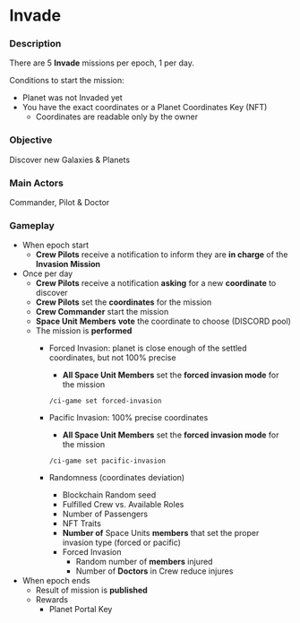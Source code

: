 # Invade

### Description

There are 5 **Invade** missions per epoch, 1 per day.

Conditions to start the mission:

* Planet was not Invaded yet
* You have the exact coordinates or a Planet Coordinates Key (NFT)
  * Coordinates are readable only by the owner

### Objective

Discover new Galaxies & Planets

### Main Actors

Commander, Pilot & Doctor

### Gameplay

* When epoch start
  * **Crew Pilots** receive a notification to inform they are **in charge** of the **Invasion Mission**
* Once per day
  * **Crew Pilots** receive a notification **asking** for a new **coordinate** to discover
  * **Crew Pilots** set the **coordinates** for the mission
  * **Crew Commander** start the mission
  * **Space Unit** **Members** **vote** the coordinate to choose (DISCORD pool)
  * The mission is **performed**
    *   Forced Invasion: planet is close enough of the settled coordinates, but not 100% precise

        * **All Space Unit Members** set the **forced invasion mode** for the mission

        `/ci-game set forced-invasion`
    *   Pacific Invasion: 100% precise coordinates

        * **All Space Unit Members** set the **forced invasion mode** for the mission

        `/ci-game set pacific-invasion`
    * Randomness (coordinates deviation)
      * Blockchain Random seed
      * Fulfilled Crew vs. Available Roles
      * Number of Passengers
      * NFT Traits
      * **Number of** Space Units **members** that set the proper invasion type (forced or pacific)
      * Forced Invasion
        * Random number of **members** injured
        * Number of **Doctors** in Crew reduce injures
* When epoch ends
  * Result of mission is **published**
  * Rewards
    * Planet Portal Key

